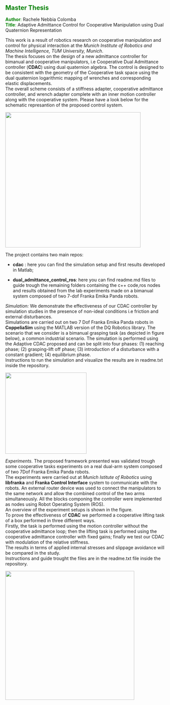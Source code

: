 
### <font color="green"> <span style="font-size:larger;"> Master Thesis </font>


<font color="green">**Author**:</font>  Rachele Nebbia Colomba  
<font color="green">**Title**:</font> Adaptive Admittance Control for Cooperative Manipulation using Dual Quaternion Representation

This work is a result of robotics research on cooperative manipulation and control for physical interaction at the *Munich Institute of Robotics and Machine Intelligence, TUM University, Munich*.  
The thesis focuses on the design of a new admittance controller for bimanual and cooperative manipulators, i.e Cooperative Dual Admittance controller (**CDAC**) using dual quaternion algebra. 
The control is designed to be consistent with the geometry of the Cooperative task space using the dual quaternion logarithmic mapping of wrenches and corresponding elastic displacements.  
The overall scheme consists of a stiffness adapter, cooperative admittance controller, and wrench adapter complete with an inner motion controller along with the cooperative system. 
Please have a look below for the schematic represantion of the proposed control system. 

<img src="https://github.com/rachele182/Master-Thesis/assets/75611841/02e18305-59ab-4233-a161-880aab3440e4" width="425">

The project contains two main repos: 

- **cdac** : here you can find the simulation setup and first results developed in Matlab;

- **dual_admittance_control_ros**: here you can find readme.md files to guide trough the remaining folders containing the c++ code,ros nodes and results obtained from the lab experiments made on a bimanual system composed of two 7-dof Franka Emika Panda robots. 

_Simulation:_ 
We demonstrate the effectiveness of our CDAC controller by simulation studies in the presence of non-ideal conditions i.e friction and external disturbances.   
Simulations are carried out on two 7 Dof Franka Emika Panda robots in **CoppeliaSim** using the MATLAB version of the DQ Robotics library. 
The scenario that we consider is a bimanual grasping task (as depicted in figure below), a common industrial scenario. The simulation is performed using the Adaptive CDAC proposed  and can be split into four phases: (1) reaching phase; (2)
grasping-lift off phase; (3) introduction of a disturbance with a constant gradient; (4) equilibrium phase.  
Instructions to run the simulation and visualize the results are in readme.txt inside the repository.

<img src="https://github.com/rachele182/Master-Thesis/assets/75611841/5abf2cea-e787-473a-aa5a-d291a6fd6349" width="255">

_Experiments._
The proposed framework presented was validated trough some cooperative tasks experiments on a real dual-arm system composed of two 7Dof Franka Emika Panda robots.  
The experiments were carried out at *Munich Istitute of Robotics* using **libfranka** and **Franka Control Interface** system to communicate with the robots. An external router device was used to connect the manipulators to the same network and allow the combined control of the two arms simultaneously. All the blocks componing the controller were implemented as nodes using Robot Operating System (ROS).  
An overview of the experiment setups is shown in the figure.  
To prove the effectiveness of **CDAC** we performed a cooperative lifting task of a box performed in three different ways.   
Firstly, the task is performed using the motion controller without the cooperative admittance loop; then the lifting task is performed using the cooperative admittance controller with fixed gains; finally we test our CDAC with modulation of the relative stiffness.  
The results in terms of applied internal stresses and slippage avoidance will be compared in the study.   
Instructions and guide trought the files are in the readme.txt file inside the repository.

<img src="https://github.com/rachele182/Master-Thesis/assets/75611841/2bce3aba-cd9f-46b1-9d15-61a87dadfd79" width="405">
